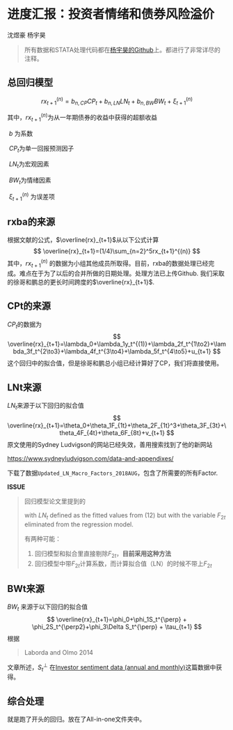 # 进度汇报：投资者情绪和债券风险溢价

沈煜豪 杨宇昊

> 所有数据和STATA处理代码都在[杨宇昊的Github](https://github.com/QSCTech-Sange/Inversor-Sentiment)上。都进行了非常详尽的注释。



## 总回归模型

$$
rx_{t+1}^{(n)}=b_{n,CP}CP_t+b_{n,LN}LN_t+b_{n,BW}BW_t+\xi_{t+1}^{(n)}
$$

其中，$rx_{t+1}^{(n)}$为从一年期债券的收益中获得的超额收益

​	   $b$ 为系数

​           $CP_t$为单一回报预测因子

​	   $LN_t$为宏观因素

​	   $BW_t$为情绪因素

​	   $\xi_{t+1}^{(n)}$ 为误差项



## rxba的来源

根据文献的公式，$\overline{rx}_{t+1}$从以下公式计算
$$
\overline{rx}_{t+1}=(1/4)\sum_{n=2}^5rx_{t+1}^{(n)}
$$
其中，$rx_{t+1}^{(n)}$ 的数据为小组其他成员所取得。目前，rxba的数据处理已经完成。难点在于为了以后的合并所做的日期处理。处理方法已上传Github. 我们采取的徐哥和鹏总的更长时间跨度的$\overline{rx}_{t+1}$.



## CPt的来源

$CP_t$的数据为
$$
\overline{rx}_{t+1}=\lambda_0+\lambda_1y_t^{(1)}+\lambda_2f_t^{1\to2}+\lambda_3f_t^{2\to3}+\lambda_4f_t^{3\to4}+\lambda_5f_t^{4\to5}+u_{t+1}
$$
这个回归中的拟合值，但是徐哥和鹏总小组已经计算好了CP，我们将直接使用。



## LNt来源

$LN_t$来源于以下回归的拟合值
$$
\overline{rx}_{t+1}=\theta_0+\theta_1F_{1t}+\theta_2F_{1t}^3+\theta_3F_{3t}+\theta_4F_{4t}+\theta_6F_{8t}+v_{t+1}
$$
原文使用的Sydney Ludvigson的网站已经失效，善用搜索找到了他的新网站

https://www.sydneyludvigson.com/data-and-appendixes/

下载了数据`Updated_LN_Macro_Factors_2018AUG`，包含了所需要的所有Factor.

**ISSUE** 

> 回归模型论文里提到的
>
> with $LN_t$ defined as the fitted values from (12) but with the variable $F_{2t}$ eliminated from the regression model.
>
> 有两种可能：
>
> 1. 回归模型和拟合里直接剔除$F_{2t}$，**目前采用这种方法**
> 2. 回归模型中带$F_{2t}$计算系数，而计算拟合值（LN）的时候不带上$F_{2t}$



## BWt来源

$BW_t$ 来源于以下回归的拟合值
$$
\overline{rx}_{t+1}=\phi_0+\phi_1S_t^{\perp} + \phi_2S_t^{\perp2}+\phi_3\Delta S_t^{\perp} + \tau_{t+1}
$$
根据

> Laborda and Olmo 2014

文章所述，$S_t^{\perp}$ 在[Investor sentiment data (annual and monthly)](http://pages.stern.nyu.edu/~jwurgler/data/Copy%20of%20Investor_Sentiment_Data_20160331_POST.xlsx)这篇数据中获得。



## 综合处理

就是跑了开头的回归。放在了All-in-one文件夹中。